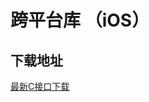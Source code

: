 # 跨平台库 （iOS）

## 下载地址

[最新C接口下载](https://imsdk-1252463788.cos.ap-guangzhou.myqcloud.com/4.8.11/cross-platform/TIM_Cross_Platform_iOS_latest.zip)

